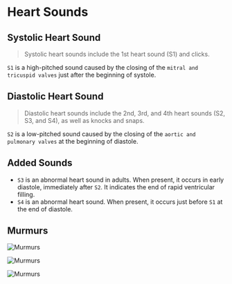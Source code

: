 # Heart Sounds

## Systolic Heart Sound

> Systolic heart sounds include the 1st heart sound (S1) and clicks.

`S1` is a high-pitched sound caused by the closing of the `mitral and tricuspid valves` just after the beginning of systole.

## Diastolic Heart Sound

> Diastolic heart sounds include the 2nd, 3rd, and 4th heart sounds (S2, S3, and S4), as well as knocks and snaps.

`S2` is a low-pitched sound caused by the closing of the `aortic and pulmonary valves` at the beginning of diastole.

## Added Sounds

- `S3` is an abnormal heart sound in adults. When present, it occurs in early diastole, immediately after `S2`. It indicates the end of rapid ventricular filling.
- `S4` is an abnormal heart sound. When present, it occurs just before `S1` at the end of diastole.

## Murmurs

![Murmurs](/cvs/heart-sound.png)

![Murmurs](/cvs/heart-sound-2.jpg)

![Murmurs](/cvs/heart-sound-3.jpg)

